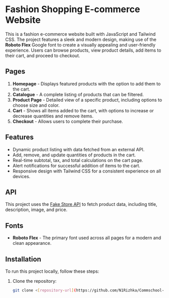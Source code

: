 # Fashion Shopping E-commerce Website

This is a fashion e-commerce website built with JavaScript and Tailwind CSS. The project features a sleek and modern design, making use of the **Roboto Flex** Google font to create a visually appealing and user-friendly experience. Users can browse products, view product details, add items to their cart, and proceed to checkout.

## Pages

1. **Homepage** - Displays featured products with the option to add them to the cart.
2. **Catalogue** - A complete listing of products that can be filtered.
3. **Product Page** - Detailed view of a specific product, including options to choose size and color.
4. **Cart** - Shows all items added to the cart, with options to increase or decrease quantities and remove items.
5. **Checkout** - Allows users to complete their purchase.

## Features

- Dynamic product listing with data fetched from an external API.
- Add, remove, and update quantities of products in the cart.
- Real-time subtotal, tax, and total calculations on the cart page.
- Alert notifications for successful addition of items to the cart.
- Responsive design with Tailwind CSS for a consistent experience on all devices.

## API

This project uses the [Fake Store API](https://fakestoreapi.com/) to fetch product data, including title, description, image, and price.

## Fonts

- **Roboto Flex** - The primary font used across all pages for a modern and clean appearance. 

## Installation

To run this project locally, follow these steps:

1. Clone the repository:
   ```bash
   git clone <[repository-url](https://github.com/N1Rizhka/Commschool-Final.git)>

